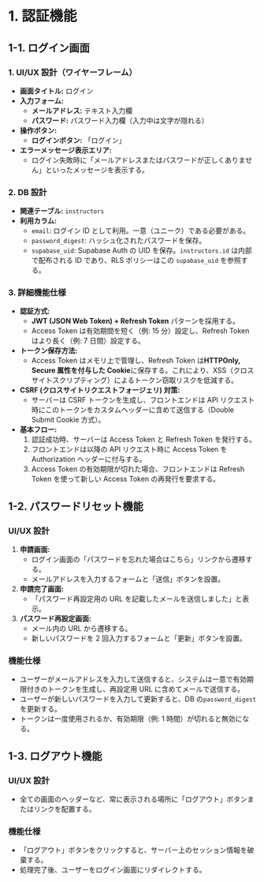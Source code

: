 # 1. 認証機能

## 1-1. ログイン画面

### 1. UI/UX 設計（ワイヤーフレーム）

- **画面タイトル:** ログイン
- **入力フォーム:**
  - **メールアドレス:** テキスト入力欄
  - **パスワード:** パスワード入力欄（入力中は文字が隠れる）
- **操作ボタン:**
  - **ログインボタン:** 「ログイン」
- **エラーメッセージ表示エリア:**
  - ログイン失敗時に「メールアドレスまたはパスワードが正しくありません」といったメッセージを表示する。

### 2. DB 設計

- **関連テーブル:** `instructors`
- **利用カラム:**
  - `email`: ログイン ID として利用。一意（ユニーク）である必要がある。
  - `password_digest`: ハッシュ化されたパスワードを保存。
  - `supabase_uid`: Supabase Auth の UID を保存。`instructors.id` は内部で配布される ID であり、RLS ポリシーはこの `supabase_uid` を参照する。

### 3. 詳細機能仕様

- **認証方式:**
  - **JWT (JSON Web Token) + Refresh Token** パターンを採用する。
  - Access Token は有効期間を短く（例: 15 分）設定し、Refresh Token はより長く（例: 7 日間）設定する。
- **トークン保存方法:**
  - Access Token はメモリ上で管理し、Refresh Token は**HTTPOnly, Secure 属性を付与した Cookie**に保存する。これにより、XSS（クロスサイトスクリプティング）によるトークン窃取リスクを低減する。
- **CSRF (クロスサイトリクエストフォージェリ) 対策:**
  - サーバーは CSRF トークンを生成し、フロントエンドは API リクエスト時にこのトークンをカスタムヘッダーに含めて送信する（Double Submit Cookie 方式）。
- **基本フロー:**
  1. 認証成功時、サーバーは Access Token と Refresh Token を発行する。
  2. フロントエンドは以降の API リクエスト時に Access Token を Authorization ヘッダーに付与する。
  3. Access Token の有効期限が切れた場合、フロントエンドは Refresh Token を使って新しい Access Token の再発行を要求する。

## 1-2. パスワードリセット機能

### UI/UX 設計

1. **申請画面:**
   - ログイン画面の「パスワードを忘れた場合はこちら」リンクから遷移する。
   - メールアドレスを入力するフォームと「送信」ボタンを設置。
2. **申請完了画面:**
   - 「パスワード再設定用の URL を記載したメールを送信しました」と表示。
3. **パスワード再設定画面:**
   - メール内の URL から遷移する。
   - 新しいパスワードを 2 回入力するフォームと「更新」ボタンを設置。

### 機能仕様

- ユーザーがメールアドレスを入力して送信すると、システムは一意で有効期限付きのトークンを生成し、再設定用 URL に含めてメールで送信する。
- ユーザーが新しいパスワードを入力して更新すると、DB の`password_digest`を更新する。
- トークンは一度使用されるか、有効期限（例: 1 時間）が切れると無効になる。

## 1-3. ログアウト機能

### UI/UX 設計

- 全ての画面のヘッダーなど、常に表示される場所に「ログアウト」ボタンまたはリンクを配置する。

### 機能仕様

- 「ログアウト」ボタンをクリックすると、サーバー上のセッション情報を破棄する。
- 処理完了後、ユーザーをログイン画面にリダイレクトする。
